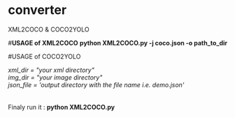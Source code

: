 # converter
XML2COCO & COCO2YOLO


#**USAGE of XML2COCO**
**python XML2COCO.py -j coco.json -o path_to_dir**

#USAGE of COCO2YOLO

_xml_dir = "your xml directory"_  \
_img_dir = "your image directory"_ \
_json_file = 'output directory with the file name i.e. demo.json'_ \
\
\
Finaly run it : **python XML2COCO.py**



